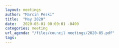 ```yaml
---
layout: meetings
author: "Marcin Peski"
title:  "May 2020"
date:   2020-05-01 00:00:01 -0400
categories: meeting
url_agenda: "/files/council meetings/2020-05.pdf"
tags: 
---
```

